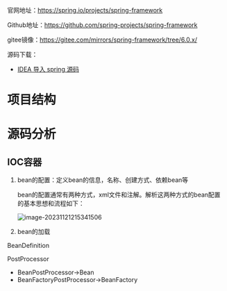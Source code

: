 官网地址：https://spring.io/projects/spring-framework

Github地址：https://github.com/spring-projects/spring-framework

gitee镜像：https://gitee.com/mirrors/spring-framework/tree/6.0.x/

源码下载：

* [IDEA 导入 spring 源码](https://blog.csdn.net/xhmico/article/details/130612527)

# 项目结构

# 源码分析

## IOC容器

1. bean的配置：定义bean的信息，名称、创建方式、依赖bean等

   bean的配置通常有两种方式，xml文件和注解。解析这两种方式的bean配置的基本思想和流程如下：

   ![image-20231121215341506](https://whymechen.oss-cn-chengdu.aliyuncs.com/image/202311212153334.png)

2. bean的加载

BeanDefinition

PostProcessor

* BeanPostProcessor->Bean
* BeanFactoryPostProcessor->BeanFactory
